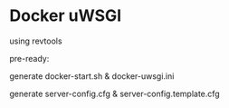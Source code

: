 # Docker uWSGI

using revtools

pre-ready:

generate docker-start.sh & docker-uwsgi.ini

generate server-config.cfg & server-config.template.cfg

